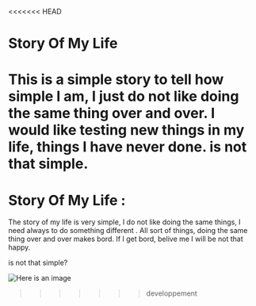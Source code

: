 <<<<<<< HEAD
# Story Of My Life

This is a simple story to tell how simple I am, I just do not like doing the same thing over and over.
I would like testing new things in my life, things I have never done.
is not that simple.
=======
# Story Of My Life :

The story of my life is very simple, I do not like doing the same things, I need always to do something different .
All sort of things, doing the same thing over and over makes bord. 
If I get bord, belive me I will be not that happy.

is not that simple?  

![Here is an image](../../Photos/p.jpg)
>>>>>>> developpement
